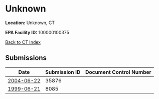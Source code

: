 # Unknown

**Location:** Unknown, CT

**EPA Facility ID:** 100000100375

[Back to CT Index](../../index.md)

## Submissions

| Date | Submission ID | Document Control Number |
|------|--------------|-------------------------|
| [2004-06-22](submissions/35876.md) | 35876 |  |
| [1999-06-21](submissions/8085.md) | 8085 |  |
